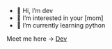 - 👋 Hi, I’m dev
- 👀 I’m interested in your [mom]
- 🌱 I’m currently learning python

Meet me here -> [Dev](https://t.me/btw_devx)




<!---
itsdevxd/itsdevxd is a ✨ special ✨ repository because its `README.md` (this file) appears on your GitHub profile.
You can click the Preview link to take a look at your changes.
--->

